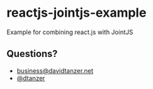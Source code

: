 # reactjs-jointjs-example
Example for combining react.js with JointJS

## Questions?

* business@davidtanzer.net  
* <a href="https://twitter.com/dtanzer">@dtanzer</a>
